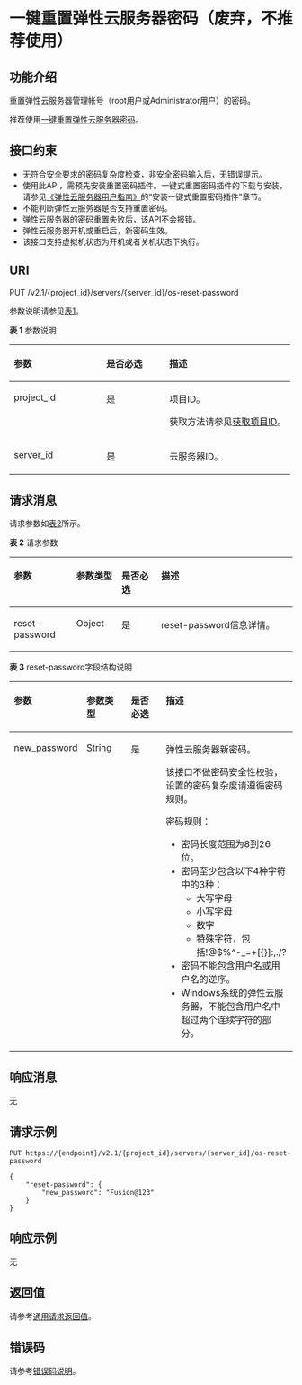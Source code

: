 # 一键重置弹性云服务器密码（废弃，不推荐使用）<a name="ZH-CN_TOPIC_0110109377"></a>

## 功能介绍<a name="section941732182911"></a>

重置弹性云服务器管理帐号（root用户或Administrator用户）的密码。

推荐使用[一键重置弹性云服务器密码](一键重置弹性云服务器密码.md)。

## 接口约束<a name="section17851195815301"></a>

-   无符合安全要求的密码复杂度检查，非安全密码输入后，无错误提示。
-   使用此API，需预先安装重置密码插件。一键式重置密码插件的下载与安装，请参见[《弹性云服务器用户指南》](https://support.huaweicloud.com/ecs/index.html)的“安装一键式重置密码插件”章节。
-   不能判断弹性云服务器是否支持重置密码。
-   弹性云服务器的密码重置失败后，该API不会报错。
-   弹性云服务器开机或重启后，新密码生效。
-   该接口支持虚拟机状态为开机或者关机状态下执行。

## URI<a name="section85409429323"></a>

PUT /v2.1/\{project\_id\}/servers/\{server\_id\}/os-reset-password

参数说明请参见[表1](#table19484740133714)。

**表 1**  参数说明

<a name="table19484740133714"></a>
<table><thead align="left"><tr id="row1351554013716"><th class="cellrowborder" valign="top" width="32.89%" id="mcps1.2.4.1.1"><p id="p7707213"><a name="p7707213"></a><a name="p7707213"></a>参数</p>
</th>
<th class="cellrowborder" valign="top" width="22.37%" id="mcps1.2.4.1.2"><p id="p20304554"><a name="p20304554"></a><a name="p20304554"></a>是否必选</p>
</th>
<th class="cellrowborder" valign="top" width="44.74%" id="mcps1.2.4.1.3"><p id="p34056167"><a name="p34056167"></a><a name="p34056167"></a>描述</p>
</th>
</tr>
</thead>
<tbody><tr id="row251512409371"><td class="cellrowborder" valign="top" width="32.89%" headers="mcps1.2.4.1.1 "><p id="p8515164093713"><a name="p8515164093713"></a><a name="p8515164093713"></a>project_id</p>
</td>
<td class="cellrowborder" valign="top" width="22.37%" headers="mcps1.2.4.1.2 "><p id="p18515240143717"><a name="p18515240143717"></a><a name="p18515240143717"></a>是</p>
</td>
<td class="cellrowborder" valign="top" width="44.74%" headers="mcps1.2.4.1.3 "><p id="p37593705"><a name="p37593705"></a><a name="p37593705"></a>项目ID。</p>
<p id="p1180512217438"><a name="p1180512217438"></a><a name="p1180512217438"></a>获取方法请参见<a href="获取项目ID.md">获取项目ID</a>。</p>
</td>
</tr>
<tr id="row14515124013712"><td class="cellrowborder" valign="top" width="32.89%" headers="mcps1.2.4.1.1 "><p id="p13531204014371"><a name="p13531204014371"></a><a name="p13531204014371"></a>server_id</p>
</td>
<td class="cellrowborder" valign="top" width="22.37%" headers="mcps1.2.4.1.2 "><p id="p3531540183718"><a name="p3531540183718"></a><a name="p3531540183718"></a>是</p>
</td>
<td class="cellrowborder" valign="top" width="44.74%" headers="mcps1.2.4.1.3 "><p id="p17531340143714"><a name="p17531340143714"></a><a name="p17531340143714"></a>云服务器ID。</p>
</td>
</tr>
</tbody>
</table>

## 请求消息<a name="section149851224366"></a>

请求参数如[表2](#table41782128362)所示。

**表 2**  请求参数

<a name="table41782128362"></a>
<table><thead align="left"><tr id="row17178181253615"><th class="cellrowborder" valign="top" width="22%" id="mcps1.2.5.1.1"><p id="p3178612173615"><a name="p3178612173615"></a><a name="p3178612173615"></a>参数</p>
</th>
<th class="cellrowborder" valign="top" width="16%" id="mcps1.2.5.1.2"><p id="p2017861210364"><a name="p2017861210364"></a><a name="p2017861210364"></a>参数类型</p>
</th>
<th class="cellrowborder" valign="top" width="14.000000000000002%" id="mcps1.2.5.1.3"><p id="p1775122317363"><a name="p1775122317363"></a><a name="p1775122317363"></a>是否必选</p>
</th>
<th class="cellrowborder" valign="top" width="48%" id="mcps1.2.5.1.4"><p id="p71791812113610"><a name="p71791812113610"></a><a name="p71791812113610"></a>描述</p>
</th>
</tr>
</thead>
<tbody><tr id="row817971293614"><td class="cellrowborder" valign="top" width="22%" headers="mcps1.2.5.1.1 "><p id="p54426520364"><a name="p54426520364"></a><a name="p54426520364"></a>reset-password</p>
</td>
<td class="cellrowborder" valign="top" width="16%" headers="mcps1.2.5.1.2 "><p id="p12442185213364"><a name="p12442185213364"></a><a name="p12442185213364"></a>Object</p>
</td>
<td class="cellrowborder" valign="top" width="14.000000000000002%" headers="mcps1.2.5.1.3 "><p id="p16442195218369"><a name="p16442195218369"></a><a name="p16442195218369"></a>是</p>
</td>
<td class="cellrowborder" valign="top" width="48%" headers="mcps1.2.5.1.4 "><p id="p15444145213368"><a name="p15444145213368"></a><a name="p15444145213368"></a>reset-password信息详情。</p>
</td>
</tr>
</tbody>
</table>

**表 3**  reset-password字段结构说明

<a name="table18857142453714"></a>
<table><thead align="left"><tr id="row1685772419373"><th class="cellrowborder" valign="top" width="22.222222222222225%" id="mcps1.2.5.1.1"><p id="p15161137463"><a name="p15161137463"></a><a name="p15161137463"></a>参数</p>
</th>
<th class="cellrowborder" valign="top" width="16.161616161616163%" id="mcps1.2.5.1.2"><p id="p1616114719618"><a name="p1616114719618"></a><a name="p1616114719618"></a>参数类型</p>
</th>
<th class="cellrowborder" valign="top" width="13.131313131313133%" id="mcps1.2.5.1.3"><p id="p91617713612"><a name="p91617713612"></a><a name="p91617713612"></a>是否必选</p>
</th>
<th class="cellrowborder" valign="top" width="48.484848484848484%" id="mcps1.2.5.1.4"><p id="p17161137867"><a name="p17161137867"></a><a name="p17161137867"></a>描述</p>
</th>
</tr>
</thead>
<tbody><tr id="row10857524123713"><td class="cellrowborder" valign="top" width="22.222222222222225%" headers="mcps1.2.5.1.1 "><p id="p7335458133717"><a name="p7335458133717"></a><a name="p7335458133717"></a>new_password</p>
</td>
<td class="cellrowborder" valign="top" width="16.161616161616163%" headers="mcps1.2.5.1.2 "><p id="p6335145853717"><a name="p6335145853717"></a><a name="p6335145853717"></a>String</p>
</td>
<td class="cellrowborder" valign="top" width="13.131313131313133%" headers="mcps1.2.5.1.3 "><p id="p16335958163720"><a name="p16335958163720"></a><a name="p16335958163720"></a>是</p>
</td>
<td class="cellrowborder" valign="top" width="48.484848484848484%" headers="mcps1.2.5.1.4 "><p id="p10335155833718"><a name="p10335155833718"></a><a name="p10335155833718"></a>弹性云服务器新密码。</p>
<p id="p4794429104512"><a name="p4794429104512"></a><a name="p4794429104512"></a>该接口不做密码安全性校验，设置的密码复杂度请遵循密码规则。</p>
<p id="p119381857191717"><a name="p119381857191717"></a><a name="p119381857191717"></a>密码规则：</p>
<a name="ul1874445114016"></a><a name="ul1874445114016"></a><ul id="ul1874445114016"><li>密码长度范围为8到26位。</li><li>密码至少包含以下4种字符中的3种：<a name="ul17511141014450"></a><a name="ul17511141014450"></a><ul id="ul17511141014450"><li>大写字母</li><li>小写字母</li><li>数字</li><li>特殊字符，包括!@$%^-_=+[{}]:,./?</li></ul>
</li><li>密码不能包含用户名或用户名的逆序。</li><li>Windows系统的弹性云服务器，不能包含用户名中超过两个连续字符的部分。</li></ul>
</td>
</tr>
</tbody>
</table>

## 响应消息<a name="section11833339153819"></a>

无

## 请求示例<a name="section1656913472380"></a>

```
PUT https://{endpoint}/v2.1/{project_id}/servers/{server_id}/os-reset-password
```

```
{
	"reset-password": {
		"new_password": "Fusion@123"
	}
}
```

## 响应示例<a name="section95342211414"></a>

无

## 返回值<a name="zh-cn_topic_0092803065_zh-cn_topic_0020212692_section22960139"></a>

请参考[通用请求返回值](通用请求返回值.md)。

## 错误码<a name="zh-cn_topic_0092803065_zh-cn_topic_0067161469_zh-cn_topic_0057973179_section23611955"></a>

请参考[错误码说明](错误码说明.md)。

